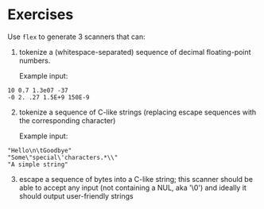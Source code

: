 # Exercises

Use `flex` to generate 3 scanners that can:

1. tokenize a (whitespace-separated) sequence of decimal floating-point numbers.

   Example input:
```
10 0.7 1.3e07 -37
-0 2. .27 1.5E+9 150E-9
```

2. tokenize a sequence of C-like
   strings (replacing escape sequences with the corresponding character)

   Example input:
```
"Hello\n\tGoodbye"
"Some\"special\'characters.*\\"
"A simple string"
```

3. escape a sequence of bytes into
   a C-like string; this scanner should be able to accept any input (not containing a NUL, aka '\0')
   and ideally it should output user-friendly strings
